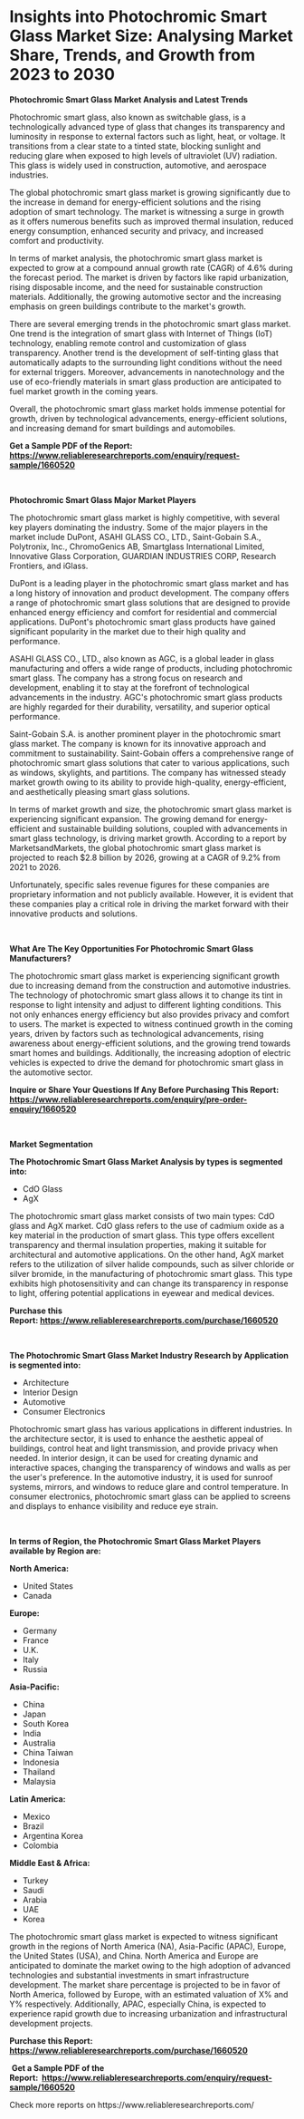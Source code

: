 <p><h1>Insights into Photochromic Smart Glass Market Size: Analysing Market Share, Trends, and Growth from 2023 to 2030</h1></p><p><strong>Photochromic Smart Glass Market Analysis and Latest Trends</strong></p>
<p><p>Photochromic smart glass, also known as switchable glass, is a technologically advanced type of glass that changes its transparency and luminosity in response to external factors such as light, heat, or voltage. It transitions from a clear state to a tinted state, blocking sunlight and reducing glare when exposed to high levels of ultraviolet (UV) radiation. This glass is widely used in construction, automotive, and aerospace industries.</p><p>The global photochromic smart glass market is growing significantly due to the increase in demand for energy-efficient solutions and the rising adoption of smart technology. The market is witnessing a surge in growth as it offers numerous benefits such as improved thermal insulation, reduced energy consumption, enhanced security and privacy, and increased comfort and productivity.</p><p>In terms of market analysis, the photochromic smart glass market is expected to grow at a compound annual growth rate (CAGR) of 4.6% during the forecast period. The market is driven by factors like rapid urbanization, rising disposable income, and the need for sustainable construction materials. Additionally, the growing automotive sector and the increasing emphasis on green buildings contribute to the market's growth.</p><p>There are several emerging trends in the photochromic smart glass market. One trend is the integration of smart glass with Internet of Things (IoT) technology, enabling remote control and customization of glass transparency. Another trend is the development of self-tinting glass that automatically adapts to the surrounding light conditions without the need for external triggers. Moreover, advancements in nanotechnology and the use of eco-friendly materials in smart glass production are anticipated to fuel market growth in the coming years.</p><p>Overall, the photochromic smart glass market holds immense potential for growth, driven by technological advancements, energy-efficient solutions, and increasing demand for smart buildings and automobiles.</p></p>
<p><strong>Get a Sample PDF of the Report:&nbsp; <a href="https://www.reliableresearchreports.com/enquiry/request-sample/1660520">https://www.reliableresearchreports.com/enquiry/request-sample/1660520</a></strong></p>
<p>&nbsp;</p>
<p><strong>Photochromic Smart Glass Major Market Players</strong></p>
<p><p>The photochromic smart glass market is highly competitive, with several key players dominating the industry. Some of the major players in the market include DuPont, ASAHI GLASS CO., LTD., Saint-Gobain S.A., Polytronix, Inc., ChromoGenics AB, Smartglass International Limited, Innovative Glass Corporation, GUARDIAN INDUSTRIES CORP, Research Frontiers, and iGlass.</p><p>DuPont is a leading player in the photochromic smart glass market and has a long history of innovation and product development. The company offers a range of photochromic smart glass solutions that are designed to provide enhanced energy efficiency and comfort for residential and commercial applications. DuPont's photochromic smart glass products have gained significant popularity in the market due to their high quality and performance.</p><p>ASAHI GLASS CO., LTD., also known as AGC, is a global leader in glass manufacturing and offers a wide range of products, including photochromic smart glass. The company has a strong focus on research and development, enabling it to stay at the forefront of technological advancements in the industry. AGC's photochromic smart glass products are highly regarded for their durability, versatility, and superior optical performance.</p><p>Saint-Gobain S.A. is another prominent player in the photochromic smart glass market. The company is known for its innovative approach and commitment to sustainability. Saint-Gobain offers a comprehensive range of photochromic smart glass solutions that cater to various applications, such as windows, skylights, and partitions. The company has witnessed steady market growth owing to its ability to provide high-quality, energy-efficient, and aesthetically pleasing smart glass solutions.</p><p>In terms of market growth and size, the photochromic smart glass market is experiencing significant expansion. The growing demand for energy-efficient and sustainable building solutions, coupled with advancements in smart glass technology, is driving market growth. According to a report by MarketsandMarkets, the global photochromic smart glass market is projected to reach $2.8 billion by 2026, growing at a CAGR of 9.2% from 2021 to 2026.</p><p>Unfortunately, specific sales revenue figures for these companies are proprietary information and not publicly available. However, it is evident that these companies play a critical role in driving the market forward with their innovative products and solutions.</p></p>
<p>&nbsp;</p>
<p><strong>What Are The Key Opportunities For Photochromic Smart Glass Manufacturers?</strong></p>
<p><p>The photochromic smart glass market is experiencing significant growth due to increasing demand from the construction and automotive industries. The technology of photochromic smart glass allows it to change its tint in response to light intensity and adjust to different lighting conditions. This not only enhances energy efficiency but also provides privacy and comfort to users. The market is expected to witness continued growth in the coming years, driven by factors such as technological advancements, rising awareness about energy-efficient solutions, and the growing trend towards smart homes and buildings. Additionally, the increasing adoption of electric vehicles is expected to drive the demand for photochromic smart glass in the automotive sector.</p></p>
<p><strong>Inquire or Share Your Questions If Any Before Purchasing This Report: <a href="https://www.reliableresearchreports.com/enquiry/pre-order-enquiry/1660520">https://www.reliableresearchreports.com/enquiry/pre-order-enquiry/1660520</a></strong></p>
<p>&nbsp;</p>
<p><strong>Market Segmentation</strong></p>
<p><strong>The Photochromic Smart Glass Market Analysis by types is segmented into:</strong></p>
<p><ul><li>CdO Glass</li><li>AgX</li></ul></p>
<p><p>The photochromic smart glass market consists of two main types: CdO glass and AgX market. CdO glass refers to the use of cadmium oxide as a key material in the production of smart glass. This type offers excellent transparency and thermal insulation properties, making it suitable for architectural and automotive applications. On the other hand, AgX market refers to the utilization of silver halide compounds, such as silver chloride or silver bromide, in the manufacturing of photochromic smart glass. This type exhibits high photosensitivity and can change its transparency in response to light, offering potential applications in eyewear and medical devices.</p></p>
<p><strong>Purchase this Report:&nbsp;<a href="https://www.reliableresearchreports.com/purchase/1660520">https://www.reliableresearchreports.com/purchase/1660520</a></strong></p>
<p>&nbsp;</p>
<p><strong>The Photochromic Smart Glass Market Industry Research by Application is segmented into:</strong></p>
<p><ul><li>Architecture</li><li>Interior Design</li><li>Automotive</li><li>Consumer Electronics</li></ul></p>
<p><p>Photochromic smart glass has various applications in different industries. In the architecture sector, it is used to enhance the aesthetic appeal of buildings, control heat and light transmission, and provide privacy when needed. In interior design, it can be used for creating dynamic and interactive spaces, changing the transparency of windows and walls as per the user's preference. In the automotive industry, it is used for sunroof systems, mirrors, and windows to reduce glare and control temperature. In consumer electronics, photochromic smart glass can be applied to screens and displays to enhance visibility and reduce eye strain.</p></p>
<p>&nbsp;</p>
<p><strong>In terms of Region, the Photochromic Smart Glass Market Players available by Region are:</strong></p>
<p>
    <p> <strong> North America: </strong>
        <ul>
            <li>United States</li>
            <li>Canada</li>
        </ul>
        </p> 
    <p> <strong> Europe: </strong>
        <ul>
            <li>Germany</li>
            <li>France</li>
            <li>U.K.</li>
            <li>Italy</li>
            <li>Russia</li>
        </ul>
        </p> 
    <p> <strong> Asia-Pacific: </strong>
        <ul>
            <li>China</li>
            <li>Japan</li>
            <li>South Korea</li>
            <li>India</li>
            <li>Australia</li>
            <li>China Taiwan</li>
            <li>Indonesia</li>
            <li>Thailand</li>
            <li>Malaysia</li>
        </ul>
        </p> 
    <p> <strong> Latin America: </strong>
        <ul>
            <li>Mexico</li>
            <li>Brazil</li>
            <li>Argentina Korea</li>
            <li>Colombia</li>
        </ul>
        </p> 
    <p> <strong> Middle East & Africa: </strong>
        <ul>
            <li>Turkey</li>
            <li>Saudi</li>
            <li>Arabia</li>
            <li>UAE</li>
            <li>Korea</li>
        </ul>
    </p>
    </p>
<p><p>The photochromic smart glass market is expected to witness significant growth in the regions of North America (NA), Asia-Pacific (APAC), Europe, the United States (USA), and China. North America and Europe are anticipated to dominate the market owing to the high adoption of advanced technologies and substantial investments in smart infrastructure development. The market share percentage is projected to be in favor of North America, followed by Europe, with an estimated valuation of X% and Y% respectively. Additionally, APAC, especially China, is expected to experience rapid growth due to increasing urbanization and infrastructural development projects.</p></p>
<p><strong>Purchase this Report: <a href="https://www.reliableresearchreports.com/purchase/1660520">https://www.reliableresearchreports.com/purchase/1660520</a></strong></p>
<p>&nbsp;<strong>Get a Sample PDF of the Report:&nbsp;&nbsp;<a href="https://www.reliableresearchreports.com/enquiry/request-sample/1660520">https://www.reliableresearchreports.com/enquiry/request-sample/1660520</a></strong></p>
<p><strong></strong></p>
<p>Check more reports on https://www.reliableresearchreports.com/</p>